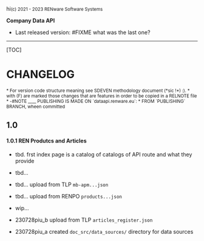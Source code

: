 hi<small>(c) 2021 - 2023 RENware Software Systems</small>

**Company Data API**

* Last released version: #FIXME what was the last one?

***

[TOC]

# CHANGELOG

<small markdown>
* For version code structure meaning see SDEVEN methodology document (*sic !*) :).
* with (F) are marked those changes that are features in order to be copied in a RELNOTE file
* -#NOTE ____ PUBLISHING IS MADE ON `dataapi.renware.eu`:
    * FROM `PUBLISHING` BRANCH, wheen committed
</small>


## 1.0

#### 1.0.1 REN Produtcs and Articles

* tbd. frst index page is a catalog of catalogs of API route and what they provide
* tbd... 
* tbd... upload from TLP `mb-apm...json`
* tbd... upload from RENPO `products...json`


* wip...
* 230728piu_b upload from TLP `articles_register.json`
* 230728piu_a created `doc_src/data_sources/` directory for data sources


